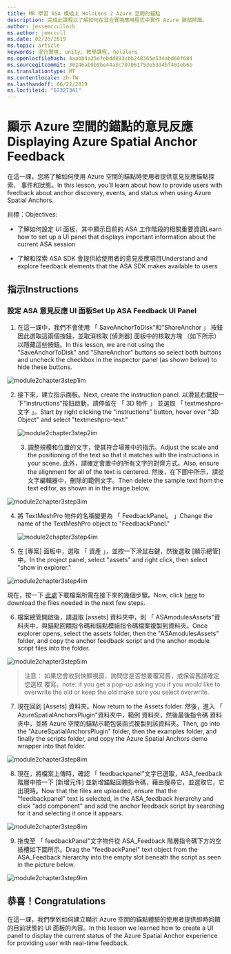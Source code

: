 ```yaml
---
title: MR 學習 ASA 模組上 HoloLens 2 Azure 空間的錨點
description: 完成此課程以了解如何在混合實境應用程式中實作 Azure 臉部辨識。
author: jessemcculloch
ms.author: jemccull
ms.date: 02/26/2019
ms.topic: article
keywords: 混合實境, unity, 教學課程, hololens
ms.openlocfilehash: 4aabb4a35efebdd893cbb248365e534abd60f684
ms.sourcegitcommit: 30246ab9b9be44a3c707061753e53d4bf401eb6b
ms.translationtype: MT
ms.contentlocale: zh-TW
ms.lasthandoff: 06/22/2019
ms.locfileid: "67327341"
---
```

# <a name="displaying-azure-spatial-anchor-feedback"></a><span data-ttu-id="b40e7-104">顯示 Azure 空間的錨點的意見反應</span><span class="sxs-lookup"><span data-stu-id="b40e7-104">Displaying Azure Spatial Anchor Feedback</span></span>

<span data-ttu-id="b40e7-105">在這一課，您將了解如何使用 Azure 空間的錨點時使用者提供意見反應錨點探索、 事件和狀態。</span><span class="sxs-lookup"><span data-stu-id="b40e7-105">In this lesson, you'll learn about how to provide users with feedback about anchor discovery, events, and status when using Azure Spatial Anchors.</span></span>

<span data-ttu-id="b40e7-106">目標：</span><span class="sxs-lookup"><span data-stu-id="b40e7-106">Objectives:</span></span>

* <span data-ttu-id="b40e7-107">了解如何設定 UI 面板，其中顯示目前的 ASA 工作階段的相關重要資訊</span><span class="sxs-lookup"><span data-stu-id="b40e7-107">Learn how to set up a UI panel that displays important information about the current ASA session</span></span>

* <span data-ttu-id="b40e7-108">了解和探索 ASA SDK 會提供給使用者的意見反應項目</span><span class="sxs-lookup"><span data-stu-id="b40e7-108">Understand and explore feedback elements that the ASA SDK makes available to users</span></span>

  

## <a name="instructions"></a><span data-ttu-id="b40e7-109">指示</span><span class="sxs-lookup"><span data-stu-id="b40e7-109">Instructions</span></span>

### <a name="set-up-asa-feedback-ui-panel"></a><span data-ttu-id="b40e7-110">設定 ASA 意見反應 UI 面板</span><span class="sxs-lookup"><span data-stu-id="b40e7-110">Set Up ASA Feedback UI Panel</span></span>

1. <span data-ttu-id="b40e7-111">在這一課中，我們不會使用 「 SaveAnchorToDisk"和"ShareAnchor 」 按鈕因此選取這兩個按鈕，並取消核取 [偵測器] 面板中的核取方塊 （如下所示） 以隱藏這些按鈕。</span><span class="sxs-lookup"><span data-stu-id="b40e7-111">In this lesson, we are not using the "SaveAnchorToDisk" and "ShareAnchor" buttons so select both buttons and uncheck the checkbox in the inspector panel (as shown below) to hide these buttons.</span></span>
   

![module2chapter3step1im](images/module2chapter3step1im.PNG)

2. <span data-ttu-id="b40e7-113">接下來，建立指示面板。</span><span class="sxs-lookup"><span data-stu-id="b40e7-113">Next, create the instruction panel.</span></span> <span data-ttu-id="b40e7-114">以滑鼠右鍵按一下"instructions"按鈕啟動，請停留在 「 3D 物件 」 並選取 「 textmeshpro-文字 」。</span><span class="sxs-lookup"><span data-stu-id="b40e7-114">Start by right clicking the "instructions" button, hover over "3D Object" and select "textmeshpro-text."</span></span>

   

   ![module2chapter3step2im](images/module2chapter3step2im.PNG)

   3. <span data-ttu-id="b40e7-116">調整規模和位置的文字，使其符合場景中的指示。</span><span class="sxs-lookup"><span data-stu-id="b40e7-116">Adjust the scale and the positioning of the text so that it matches with the instructions in your scene.</span></span> <span data-ttu-id="b40e7-117">此外，請確定會置中的所有文字的對齊方式。</span><span class="sxs-lookup"><span data-stu-id="b40e7-117">Also, ensure the alignment for all of the text is centered.</span></span> <span data-ttu-id="b40e7-118">然後，在下圖中所示，請從文字編輯器中，刪除的範例文字。</span><span class="sxs-lookup"><span data-stu-id="b40e7-118">Then delete the sample text from the text editor, as shown in in the image below.</span></span>


![module2chapter3step3im](images/module2chapter3step3im.PNG)

4. <span data-ttu-id="b40e7-120">將 TextMeshPro 物件的名稱變更為 「 FeedbackPanel。 」</span><span class="sxs-lookup"><span data-stu-id="b40e7-120">Change the name of the TextMeshPro object to "FeedbackPanel."</span></span>
   
   ![module2chapter3step4im](images/module2chapter3step4im.PNG)
   
5. <span data-ttu-id="b40e7-122">在 [專案] 面板中，選取 「 資產 」，並按一下滑鼠右鍵，然後選取 [顯示總管] 中。</span><span class="sxs-lookup"><span data-stu-id="b40e7-122">In the project panel, select "assets" and right click, then select "show in explorer."</span></span>
   

![module2chapter3step4im](images/module2chapter3step5im.PNG)

<span data-ttu-id="b40e7-124">現在，按一下 [此處](https://onedrive.live.com/?authkey=%21ABXEC8PvyQu8Qd8&id=5B7335C4342BCB0E%21395636&cid=5B7335C4342BCB0E)下載檔案所需在接下來的幾個步驟。</span><span class="sxs-lookup"><span data-stu-id="b40e7-124">Now, click [here](https://onedrive.live.com/?authkey=%21ABXEC8PvyQu8Qd8&id=5B7335C4342BCB0E%21395636&cid=5B7335C4342BCB0E) to download the files needed in the next few steps.</span></span>

6. <span data-ttu-id="b40e7-125">檔案總管開啟後，請選取 [assets] 資料夾中，則 「 ASAmodulesAssets"資料夾中，與錨點回饋指令碼和錨點模組指令碼檔案複製到資料夾。</span><span class="sxs-lookup"><span data-stu-id="b40e7-125">Once explorer opens, select the assets folder, then the "ASAmodulesAssets" folder, and copy the anchor feedback script and the anchor module script files into the folder.</span></span> 
   

![module2chapter3step5im](images/module2chapter3step6im.PNG)

> <span data-ttu-id="b40e7-127">注意： 如果您會收到快顯視窗，詢問您是否想要覆寫舊，或保留舊請確定您選取 覆寫。</span><span class="sxs-lookup"><span data-stu-id="b40e7-127">note: if you get a pop-up asking you if you would like to overwrite the old or keep the old make sure you select overwrite.</span></span>

7. <span data-ttu-id="b40e7-128">現在回到 [Assets] 資料夾。</span><span class="sxs-lookup"><span data-stu-id="b40e7-128">Now return to the Assets folder.</span></span> <span data-ttu-id="b40e7-129">然後，進入 「 AzureSpatialAnchorsPlugin"資料夾中，範例 資料夾，然後最後指令碼 資料夾中，並將 Azure 空間的錨點示範包裝函式複製到該資料夾。</span><span class="sxs-lookup"><span data-stu-id="b40e7-129">Then, go into the "AzureSpatialAnchorsPlugin" folder, then the examples folder, and finally the scripts folder, and copy the Azure Spatial Anchors demo wrapper into that folder.</span></span> 
   

![module2chapter3step8im](images/module2chapter3step7im.PNG)

8. <span data-ttu-id="b40e7-131">現在，將檔案上傳時，確認 「 feedbackpanel"文字已選取，ASA_feedback 階層中按一下 [新增元件] 並新增錨點回饋指令碼，藉由搜尋它，並選取它，它出現時。</span><span class="sxs-lookup"><span data-stu-id="b40e7-131">Now that the files are uploaded, ensure that the "feedbackpanel" text is selected, in the ASA_feedback hierarchy and click "add component" and add the anchor feedback script by searching for it and selecting it once it appears.</span></span> 
   
   

![module2chapter3step8im](images/module2chapter3step8im.PNG)

9. <span data-ttu-id="b40e7-133">拖曳至 「 feedbackPanel"文字物件從 ASA_Feedback 階層指令碼下方的空插槽如下圖所示。</span><span class="sxs-lookup"><span data-stu-id="b40e7-133">Drag the "feedbackPanel" text object from the ASA_Feedback hierarchy into the empty slot beneath the script as seen in the picture below.</span></span> 
   

![module2chapter3step9im](images/module2chapter3step9im.PNG)

   

## <a name="congratulations"></a><span data-ttu-id="b40e7-135">恭喜！</span><span class="sxs-lookup"><span data-stu-id="b40e7-135">Congratulations</span></span>

<span data-ttu-id="b40e7-136">在這一課，我們學到如何建立顯示 Azure 空間的錨點體驗的使用者提供即時回饋的目前狀態的 UI 面板的內容。</span><span class="sxs-lookup"><span data-stu-id="b40e7-136">In this lesson we learned how to create a UI panel to display the current status of the Azure Spatial Anchor experience for providing user with real-time feedback.</span></span>


